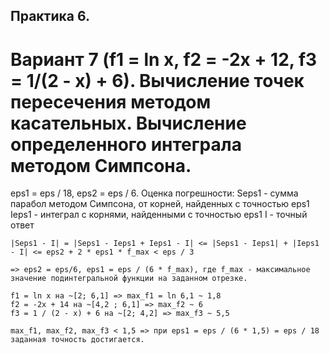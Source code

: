 ## Практика 6.
# Вариант 7 (f1 = ln x, f2 = -2x + 12, f3 = 1/(2 - x) + 6). Вычисление точек пересечения методом касательных. Вычисление определенного интеграла методом Симпсона.

eps1 = eps / 18, eps2 = eps / 6.
Оценка погрешности:
	Seps1 - сумма парабол методом Симпсона, от корней, найденных с точностью eps1
	Ieps1 - интеграл с корнями, найденными с точностью eps1
	I - точный ответ
	
	|Seps1 - I| = |Seps1 - Ieps1 + Ieps1 - I| <= |Seps1 - Ieps1| + |Ieps1 - I| <= eps2 + 2 * eps1 * f_max < eps / 3
	
	=> eps2 = eps/6, eps1 = eps / (6 * f_max), где f_max - максимальное значение подинтегральной функции на заданном отрезке.
	
	f1 = ln x на ~[2; 6,1] => max_f1 = ln 6,1 ~ 1,8
	f2 = -2x + 14 на ~[4,2 ; 6,1] => max_f2 ~ 6
	f3 = 1 / (2 - x) + 6 на ~[2; 4,2] => max_f3 ~ 5,5
	
	max_f1, max_f2, max_f3 < 1,5 => при eps1 = eps / (6 * 1,5) = eps / 18 заданная точность достигается.
